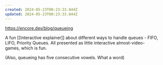 ```yaml
---
created: 2024-05-23T00:23:33.844Z
updated: 2024-05-23T00:23:33.844Z
---
```

https://encore.dev/blog/queueing

A fun [[Interactive explainer]] about different ways to handle queues - FIFO, LIFO, Priority Queues. All presented as little interactive almost-video-games, which is fun.

(Also, queueing has five consecutive vowels. What a word)